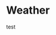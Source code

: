 # Weather
test
 
   <!-- Copyright 2022 Vexture

   Licensed under the Apache License, Version 2.0 (the "License");
   you may not use this file except in compliance with the License.
   You may obtain a copy of the License at

       http://www.apache.org/licenses/LICENSE-2.0

   Unless required by applicable law or agreed to in writing, software
   distributed under the License is distributed on an "AS IS" BASIS,
   WITHOUT WARRANTIES OR CONDITIONS OF ANY KIND, either express or implied.
   See the License for the specific language governing permissions and
   limitations under the License. -->

   <!-- Weather by Vexture 
   Thanks for using Weather! This project allows you to seamlessly switch between different weather presets
   to help make your Roblox world come to life.

   There are a few presets included, but feel free to make your own!

   API:
   Weather:GetCurrentPrepset()
   Returns the current active weather preset
   
   Weather:GetCurrentPresetName()
   Returns the name of the current active weather preset

   Weather:SetPreset(presetName)
   Sets the weather preset of the given name, if available.

   Weather:SetFadedPreset(preset1, preset2, fadeAmount)
   Fades between two weather presets with a weight between 0 and 1.

   There are other functions which are internally used by the Weather system. Feel free to explore them and experiment if you wish!
   -->
   